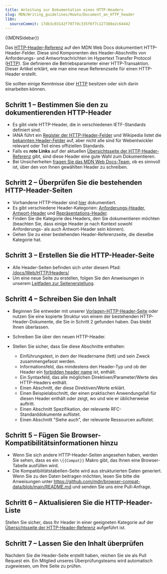 ```yaml
---
title: Anleitung zur Dokumentation eines HTTP-Headers
slug: MDN/Writing_guidelines/Howto/Document_an_HTTP_header
l10n:
  sourceCommit: 17db3c03142f7077dc335f6f7c127388e2c64442
---
```


{{MDNSidebar}}

Das [HTTP-Header-Referenz](/de/docs/Web/HTTP/Headers) auf den MDN Web Docs dokumentiert HTTP-Header-Felder. Diese sind Komponenten des Header-Abschnitts von Anforderungs- und Antwortnachrichten im Hypertext Transfer Protocol ([HTTP](/de/docs/Web/HTTP)). Sie definieren die Betriebsparameter einer HTTP-Transaktion. Dieser Artikel erklärt, wie man eine neue Referenzseite für einen HTTP-Header erstellt.

Sie sollten einige Kenntnisse über [HTTP](/de/docs/Web/HTTP) besitzen oder sich darin einarbeiten können.

## Schritt 1 – Bestimmen Sie den zu dokumentierenden HTTP-Header

- Es gibt viele HTTP-Header, die in verschiedenen IETF-Standards definiert sind.
- IANA führt ein [Register der HTTP-Header-Felder](https://www.iana.org/assignments/http-fields/http-fields.xhtml) und Wikipedia listet die [bekannten Header-Felder](https://en.wikipedia.org/wiki/List_of_HTTP_header_fields) auf, aber nicht alle sind für Webentwickler relevant oder Teil eines offiziellen Standards.
- Falls es **rote Links** auf der aktuellen [Übersichtsseite der HTTP-Header-Referenz](/de/docs/Web/HTTP/Headers) gibt, sind diese Header eine gute Wahl zum Dokumentieren.
- Bei Unsicherheiten [fragen Sie das MDN Web Docs-Team](/de/docs/MDN/Community/Communication_channels), ob es sinnvoll ist, über den von Ihnen gewählten Header zu schreiben.

## Schritt 2 – Überprüfen Sie die bestehenden HTTP-Header-Seiten

- Vorhandene HTTP-Header sind [hier](/de/docs/Web/HTTP/Headers) dokumentiert.
- Es gibt verschiedene Header-Kategorien: [Anforderungs-Header](/de/docs/Glossary/Request_header), [Antwort-Header](/de/docs/Glossary/Response_header) und [Repräsentations-Header](/de/docs/Glossary/Representation_header).
- Finden Sie die Kategorie des Headers, den Sie dokumentieren möchten (beachten Sie, dass einige Header je nach Kontext sowohl Anforderungs- als auch Antwort-Header sein können).
- Gehen Sie zu einer bestehenden Header-Referenzseite, die dieselbe Kategorie hat.

## Schritt 3 – Erstellen Sie die HTTP-Header-Seite

- Alle Header-Seiten befinden sich unter diesem Pfad: [/docs/Web/HTTP/Headers/](/de/docs/Web/HTTP/Headers)
- Um eine neue Seite zu erstellen, folgen Sie den Anweisungen in unserem [Leitfaden zur Seitenerstellung](/de/docs/MDN/Writing_guidelines/Howto/Creating_moving_deleting).

## Schritt 4 – Schreiben Sie den Inhalt

- Beginnen Sie entweder mit unserer [Vorlagen-HTTP-Header-Seite](/de/docs/MDN/Writing_guidelines/Page_structures/Page_types#http_header_reference_page) oder nutzen Sie eine kopierte Struktur von einem der bestehenden HTTP-Header-Dokumente, die Sie in Schritt 2 gefunden haben. Das bleibt Ihnen überlassen.
- Schreiben Sie über den neuen HTTP-Header.
- Stellen Sie sicher, dass Sie diese Abschnitte enthalten:

  - Einführungstext, in dem der Headername (fett) und sein Zweck zusammengefasst werden.
  - Informationsfeld, das mindestens den Header-Typ und ob der Header ein [forbidden header name](/de/docs/Glossary/Forbidden_header_name) ist, enthält.
  - Ein Syntaxfeld, das alle möglichen Direktiven/Parameter/Werte des HTTP-Headers enthält.
  - Einen Abschnitt, der diese Direktiven/Werte erklärt.
  - Einen Beispielabschnitt, der einen praktischen Anwendungsfall für diesen Header enthält oder zeigt, wo und wie er üblicherweise auftritt.
  - Einen Abschnitt Spezifikation, der relevante RFC-Standarddokumente auflistet.
  - Einen Abschnitt "Siehe auch", der relevante Ressourcen auflistet.

## Schritt 5 – Fügen Sie Browser-Kompatibilitätsinformationen hinzu

- Wenn Sie sich andere HTTP-Header-Seiten angesehen haben, werden Sie sehen, dass es ein `\{{Compat}}` Makro gibt, das Ihnen eine Browser-Tabelle ausfüllen wird.
- Die Kompatibilitätstabellen-Seite wird aus strukturierten Daten generiert. Wenn Sie zu den Daten beitragen möchten, lesen Sie bitte die Anweisungen unter <https://github.com/mdn/browser-compat-data/blob/main/README.md> und senden Sie uns eine Pull-Anfrage.

## Schritt 6 – Aktualisieren Sie die HTTP-Header-Liste

Stellen Sie sicher, dass Ihr Header in einer geeigneten Kategorie auf der [Übersichtsseite der HTTP-Header-Referenz](/de/docs/Web/HTTP/Headers) aufgeführt ist.

## Schritt 7 – Lassen Sie den Inhalt überprüfen

Nachdem Sie die Header-Seite erstellt haben, reichen Sie sie als Pull Request ein. Ein Mitglied unseres Überprüfungsteams wird automatisch zugewiesen, um Ihre Seite zu prüfen.
